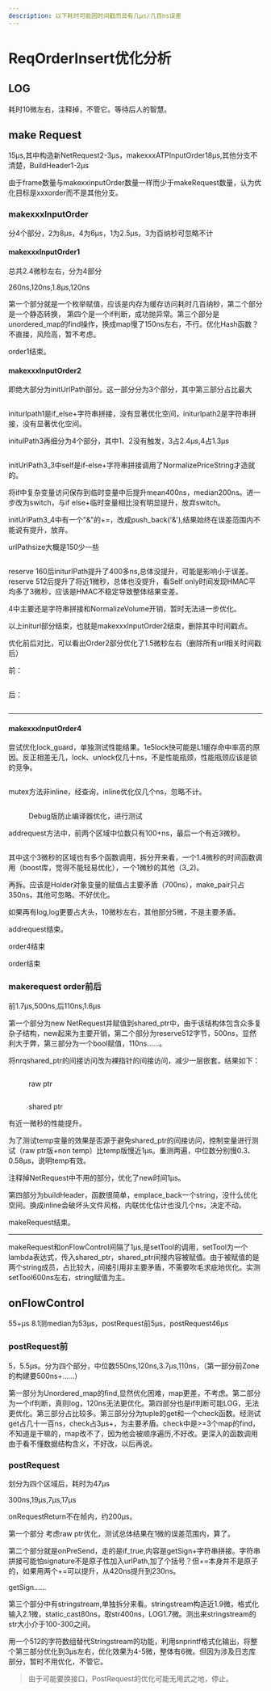 ```yaml
---
description: 以下耗时可能因时间戳而具有几μs/几百ns误差
---
```


# ReqOrderInsert优化分析

## LOG

耗时10微左右，注释掉，不管它。等待后人的智慧。

## make Request

15μs,其中构造新NetRequest2-3μs，makexxxATPInputOrder18μs,其他分支不清楚，BuildHeader1-2μs

由于frame数量与makexxinputOrder数量一样而少于makeRequest数量，认为优化目标是xxxorder而不是其他分支。

### makexxxInputOrder

分4个部分，2为8μs，4为6μs，1为2.5μs，3为百纳秒可忽略不计

#### makexxxInputOrder1

总共2.4微秒左右，分为4部分

260ns,120ns,1.8μs,120ns

第一个部分就是一个枚举赋值，应该是内存为缓存访问耗时几百纳秒，第二个部分是一个静态转换， 第四个是一个if判断，成功抛异常。第三个部分是unordered\_map的find操作，换成map慢了150ns左右，不行。优化Hash函数？不直接，风险高，暂不考虑。

order1结束。

#### makexxxInputOrder2

即绝大部分为initUrlPath部分。这一部分分为3个部分，其中第三部分占比最大

<figure><img src="../.gitbook/assets/image (4) (1) (1).png" alt=""><figcaption></figcaption></figure>

initurlpath1是if\_else+字符串拼接，没有显著优化空间，initurlpath2是字符串拼接，没有显著优化空间。

initulPath3再细分为4个部分，其中1、2没有触发，3占2.4μs,4占1.3μs

<figure><img src="../.gitbook/assets/image (2) (1) (1) (1).png" alt=""><figcaption></figcaption></figure>

initUrlPath3\_3中self是if-else+字符串拼接调用了NormalizePriceString才造就的。

将if中复杂变量访问保存到临时变量中后提升mean400ns，median200ns。进一步改为switch，与if else+临时变量相比没有明显提升，放弃switch。

initUrlPath3\_4中有一个"&"的+=，改成push\_back('&'),结果始终在误差范围内不能说有提升，放弃。

urlPathsize大概是150少一些

<figure><img src="../.gitbook/assets/image (3) (1) (1) (1).png" alt=""><figcaption></figcaption></figure>

reserve 160后initurlPath提升了400多ns,总体没提升，可能是影响小于误差。reserve 512后提升了将近1微秒，总体也没提升，看Self only时间发现HMAC平均多了3微秒，应该是HMAC不稳定导致整体结果变差。

4中主要还是字符串拼接和NormalizeVolume开销，暂时无法进一步优化。

以上initurl部分结束，也就是makexxxInputOrder2结束，删除其中时间戳点。

优化前后对比，可以看出Order2部分优化了1.5微秒左右（删除所有url相关时间戳后）

前：

<figure><img src="../.gitbook/assets/image (14).png" alt=""><figcaption></figcaption></figure>

后：

<figure><img src="../.gitbook/assets/image (15).png" alt=""><figcaption></figcaption></figure>

***

#### makexxxInputOrder4

尝试优化lock\_guard，单独测试性能结果。1e5lock快可能是L1缓存命中率高的原因。反正相差无几，lock、unlock仅几十ns，不是性能瓶颈，性能瓶颈应该是锁的竞争。

<figure><img src="../.gitbook/assets/image (16).png" alt=""><figcaption></figcaption></figure>

mutex方法非inline，经查询，inline优化仅几个ns，忽略不计。

<figure><img src="../.gitbook/assets/image (17).png" alt=""><figcaption><p>Debug版防止编译器优化，进行测试</p></figcaption></figure>

addrequest方法中，前两个区域中位数只有100+ns，最后一个有近3微秒。

<figure><img src="../.gitbook/assets/image (4) (1).png" alt=""><figcaption></figcaption></figure>

其中这个3微秒的区域也有多个函数调用，拆分开来看，一个1.4微秒的时间函数调用（boost库，觉得不能轻易优化），一个1微秒的其他（3\_2)。

再拆。应该是Holder对象变量的赋值占主要矛盾（700ns），make\_pair只占350ns，其他可忽略。不好优化。

如果再有log,log更要占大头，10微秒左右，其他部分5微，不是主要矛盾。

addrequest结束。

order4结束

order结束

### makerequest order前后

前1.7μs,500ns,后110ns,1.6μs

第一个部分为new NetRequest并赋值到shared\_ptr中，由于该结构体包含众多复杂子结构，new起来为主要开销，第二个部分为reserve512字节，500ns，显然利大于弊，第三部分为一个bool赋值，110ns……。

将nrqshared\_ptr的间接访问改为裸指针的间接访问，减少一层嵌套，结果如下：

<figure><img src="../.gitbook/assets/image (1) (1) (1).png" alt=""><figcaption><p>raw ptr</p></figcaption></figure>

<figure><img src="../.gitbook/assets/image (3) (1) (1).png" alt=""><figcaption><p>shared ptr</p></figcaption></figure>

有近一微秒的性能提升。

为了测试temp变量的效果是否源于避免shared\_ptr的间接访问，控制变量进行测试（raw ptr版+non temp）比temp版慢近1μs。重测两遍，中位数分别慢0.3、0.58μs，说明temp有效。

注释掉NetRequest中不用的部分，优化了new时间1μs。

第四部分为buildHeader，函数很简单，emplace\_back一个string，没什么优化空间。换成inline会破坏头文件风格，内联优化估计也没几个ns，决定不动。

makeRequest结束。



***

makeRequest和onFlowControl间隔了1μs,是setTool的调用，setTool为一个lambda表达式，传入shared\_ptr，shared\_ptr间接内容被赋值。由于被赋值的是两个string成员，占比较大，间接引用非主要矛盾，不需要吹毛求疵地优化。实测setTool600ns左右，string赋值为主。

## onFlowControl

55+μs 8.1测median为53μs，postRequest前5μs，postRequest46μs

### postRequest前

5，5.5μs。分为四个部分，中位数550ns,120ns,3.7μs,110ns，（第一部分前Zone的构建要500ns+……）

第一部分为Unordered\_map的find,显然优化困难，map更差，不考虑。第二部分为一个if判断，真则log，120ns无法更优化。第四部分也是if判断可能LOG，无法更优化。第三部分占比较多。第三部分分为tuple的get和一个check函数。经测试get占几十一百ns，check占3μs+，为主要矛盾。check中是>=3个map的find，不知道是干嘛的，map改不了，因为他会被顺序遍历,不好改。更深入的函数调用由于看不懂数据结构含义，不好改，以后再说。

### postRequest

划分为四个区域后，耗时为47μs

300ns,19μs,7μs,17μs

onRequestReturn不在帧内，约200μs。

第一个部分 考虑raw ptr优化，测试总体结果在1微的误差范围内，算了。

第二个部分就是onPreSend，走的是if\_true,内容是getSign+字符串拼接。字符串拼接可能怕signature不是原子性加入urlPath,加了个括号？但+=本身并不是原子的，如果用两个+=可以提升，从420ns提升到230ns。

getSign……

第三个部分中有stringstream,单独拆分来看。stringstream构造近1.9微，格式化输入2.1微，static\_cast80ns，取str400ns，LOG1.7微。测出来stringstream的str大小介于100-300之间。

用一个512的字符数组替代Stringstream的功能，利用snprintf格式化输出，将整个第三部分优化到3μs左右，优化效果为4-5微，整体有6微。但因为涉及日志库部分，暂时不用优化，不管它。

> 由于可能要换接口，PostRequest的优化可能无用武之地，停止。



